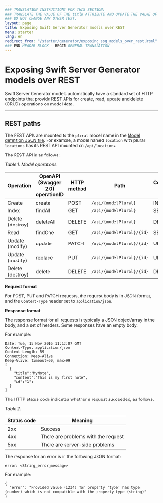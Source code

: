```yaml
---
### TRANSLATION INSTRUCTIONS FOR THIS SECTION:
### TRANSLATE THE VALUE OF THE title ATTRIBUTE AND UPDATE THE VALUE OF THE lang ATTRIBUTE.
### DO NOT CHANGE ANY OTHER TEXT.
layout: page
title: Exposing Swift Server Generator models over REST
menu: starter
lang: en
redirect_from: "/starter/generator/exposing_ssg_models_over_rest.html"
### END HEADER BLOCK - BEGIN GENERAL TRANSLATION
---
```


<div class="titleBlock">
	<h1>Exposing Swift Server Generator models over REST</h1>
</div>

Swift Server Generator models automatically have a standard set of HTTP endpoints that provide REST APIs for create, read, update and delete (CRUD) operations on model data.

---

## REST paths

The REST APIs are mounted to the `plural` model name in the [Model definition JSON file](model_definition_json_file.html). For example, a model named `location` with plural `locations` has its REST API mounted on `/api/locations`.

The REST API is as follows:

*Table 1. Model operations*

| Operation        | OpenAPI (Swagger 2.0) operationID | HTTP method | Path                      | Corresponding SQL | Example path       |
|------------------|-----------------------------------|-------------|---------------------------|-------------------|--------------------|
| Create           | create                            | POST        | `/api/{modelPlural}`      | INSERT            | `/api/locations`   |
| Index            | findAll                           | GET         | `/api/{modelPlural}`      | SELECT            | `/api/locations`   |
| Delete (destroy) | deleteAll                         | DELETE      | `/api/{modelPlural}`      | DELETE            | `/api/locations`   |
| Read             | findOne                           | GET         | `/api/{modelPlural}/{id}` | SELECT            | `/api/locations/1` |
| Update (modify)  | update                            | PATCH       | `/api/{modelPlural}/{id}` | UPDATE            | `/api/locations/1` |
| Update (modify)  | replace                           | PUT         | `/api/{modelPlural}/{id}` | UPDATE            | `/api/locations/1` |
| Delete (destroy) | delete                            | DELETE      | `/api/{modelPlural}/{id}` | DELETE            | `/api/locations/1` |

**Request format**

For POST, PUT and PATCH requests, the request body is in JSON format, and the `Content-Type` header set to `application/json`.

**Response format**

The response format for all requests is typically a JSON object/array in the body, and a set of headers. Some responses have an empty body.

For example:

    Date: Tue, 15 Nov 2016 11:13:07 GMT
    Content-Type: application/json
    Content-Length: 59
    Connection: Keep-Alive
    Keep-Alive: timeout=60, max=99
    [
      {
        "title":"MyNote",
        "content":"This is my first note",
        "id":"1":
      }
    ]

The HTTP status code indicates whether a request succeeded, as follows:

*Table 2.*

| Status code | Meaning                             |
|-------------|-------------------------------------|
| 2xx         | Success                             |
| 4xx         | There are problems with the request |
| 5xx         | There are server-side problems      |

The response for an error is in the following JSON format:

    error: <String_error_message>

For example:

    {
      "error": "Provided value (1234) for property 'type' has type (number) which is not compatible with the property type (string)"
    }





[info]: ../../../assets/info-blue.png
[tip]: ../../../assets/lightbulb-yellow.png
[warning]: ../../../assets/warning-red.png
